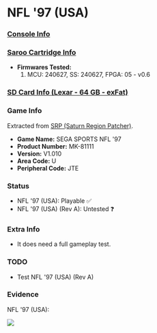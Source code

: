 # NFL '97 (USA)

### [Console Info](../../../../../Info/Consoles/VA13/README.md)

### [Saroo Cartridge Info](../../../../../Info/Cartridges/RetroGameParadiseStore/1.32F/README.md)

- <b>Firmwares Tested:</b>
  1. MCU: 240627, SS: 240627, FPGA: 05 - v0.6

### [SD Card Info (Lexar - 64 GB - exFat)](../../../../../Info/SdCards/Lexar/64GB/exfat/README.md)

### Game Info

Extracted from [SRP (Saturn Region Patcher)](https://segaxtreme.net/resources/saturn-region-patcher.81/download).

- <b>Game Name:</b> SEGA SPORTS NFL '97
- <b>Product Number:</b> MK-81111
- <b>Version:</b> V1.010
- <b>Area Code:</b> U
- <b>Peripheral Code:</b> JTE

### Status

- NFL '97 (USA): Playable :white_check_mark:
- NFL '97 (USA) (Rev A): Untested :question:

### Extra Info

- It does need a full gameplay test.

### TODO

- Test NFL '97 (USA) (Rev A)

### Evidence

NFL '97 (USA):

[![](https://img.youtube.com/vi/FJrObyRg9uk/0.jpg)](https://www.youtube.com/watch?v=FJrObyRg9uk)
